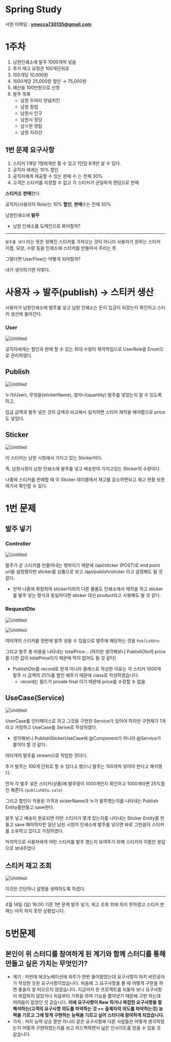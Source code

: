 # Spring Study

서현 이메일 : **[ymecca730135@gmail.com](mailto:ymecca730135@gmail.com)**

# 1주차

1. 남원인쇄소에 발주 1000개씩 넣음
2. 추가 재고 요청은 100개단위로
3. 100개당 10,000원 
4. 1000개당 25,000원 할인 → 75,000원 
5. 예산을 100만원으로 산정
6. 발주 목록
    - 남원 두마리 양념치킨
    - 남원 창립
    - 남원시 인구
    - 남원시 정당
    - 남ㅇ원 양림
    - 남원 지리산

## 1번 문제 요구사항

1. 스티커 1개당 1명에게만 팔 수 있고 1인당 8개만 살 수 있다.
2. 공직자 에게는 10% 할인
3. 공직자에게 제공할 수 있는 판매 수 는 전체 30%
4. 고객은 스티커를 지정할 수 없고 각 스티커가 균일하게 랜덤으로 판매

**스티커**를 **판매**한다.

공직자(사용자의 Role)는 10% **할인**, **판매**수는 전체 30%

남원인쇄소에 **발주** 

- 남원 인쇄소를 도메인으로 봐야할까?

---

`발주를 넣다` 라는 뜻은 정해진 스티커를 가져오는 것이 아니라 사용자가 원하는 스티커 이름, 모양, 수량 등을 인쇄소에 스타커를 만들어서 주라는 뜻

그렇다면 UserFlow는 어떻게 되야할까?

내가 생각하기엔 이렇다.

# 사용자 → 발주(publish) → 스티커 생산

사용자가 남원인쇄소에 발주를 넣고 남원 인쇄소는 돈이 입금이 되었는지 확인하고 스티커 생산에 들어간다.

### User

![Untitled](Spring%20Study%2047c60322d5624142b4cebd6354f09611/Untitled.png)

공직자에게는 할인과 판매 할 수 있는 최대 수량이 제약적임으로 UserRole을 Enum으로 관리하였다.

## Publish

![Untitled](Spring%20Study%2047c60322d5624142b4cebd6354f09611/Untitled%201.png)

누가(User), 무엇을(stickerName), 얼마나(quantity) 발주를 넣었는지 알 수 있도록 하고,

입금 금액과 발주 넣은 것의 금액과 비교해서 일치하면 스티커 제작을 해야함으로 price도 넣었다.

## Sticker

![Untitled](Spring%20Study%2047c60322d5624142b4cebd6354f09611/Untitled%202.png)

이 스티커는 남원 시청에서 가지고 있는 Sticker이다.

즉, 남원시청이 남원 인쇄소에 발주를 넣고 배송받아 가지고있는 Sticker의 수량이다.

나중에 스티커를 판매할 때 이 Sticker 테이블에서 재고를 감소하면되고 재고 현황 또한 여기서 확인할 수 있다.

# 1번 문제

## 발주 넣기

### Controller

![Untitled](Spring%20Study%2047c60322d5624142b4cebd6354f09611/Untitled%203.png)

발주가 곧 스티커를 만들어내는 행위이기 때문에 /api/sticker (POST)로 end point url을 설정했지만 sticker를 상품으로 보고 /api/publish/sticker 라고 설정해도 될 것 같다.

- 만약 나중에 확장하여 sticker이외의 다른 물품도 인쇄소에서 제작을 하고 sticker를 발주 넣는 형식과 동일하다면 sticker 대신 product라고 사용해도 될 것 같다.

### RequestDto

![Untitled](Spring%20Study%2047c60322d5624142b4cebd6354f09611/Untitled%204.png)

![Untitled](Spring%20Study%2047c60322d5624142b4cebd6354f09611/Untitled%205.png)

여러개의 스티커를 한번에 발주 넣을 수 있음으로 발주에 해당하는 것을 `PublishDto`

그리고 발주 총 비용을 나타내는 totalPrice… (하지만 생각해보니 PublishDto의 price를 더한 값이 totalPrice이기 때문에 딱히 없어도 될 것 같다)

- PublishDto를 record로 한게 아니라 클래스로 작성한 이유는 각 스티커 1000개 발주 시 금액의 25%를 할인 해주기 때문에 class로 작성하였습니다.
    - record는 필드가 private final 이기 때문에 price를 수정할 수 없음

## UseCase(Service)

![Untitled](Spring%20Study%2047c60322d5624142b4cebd6354f09611/Untitled%206.png)

UserCase를 인터페이스로 하고 그것을 구현한 Service가 있어야 하지만 구현체가 1개라고 가정하고 UseCase를 Serive로 작성하였다.

- 생각해보니 PublishStickerUseCase에 @Component가 아니라 @Service가 붙어야 할 것 같다.

여러개의 발주를 stream으로 작업한 것이다.

추가 발주는 100개 단위로 할 수 있다고 했으니 발주는 100개씩 넣어야 한다고 해석했다.

먼저 각 발주 넣은 스티커(상품)에 발주량이 1000개인지 확인하고 1000개라면 25%할인 해준다.`(publishDto.sale)`

그리고 할인이 적용된 가격과 sickerName과 누가 발주했는지를 나타내는 Publish Entity를만들고 save한다.

발주 넣고 배송이 완료되면 어떤 스티커가 몇개 있는지를 나타내는 Sticker Entity를 만들고 save 해야하지만 일단 남원 시청이 인쇄소에 발주를 넣으면 바로 그만큼의 스티커를 소유하고 있다고 가정하였다.

마지막으로 사용자에게 어떤 스티커를 발주 했는지 보여주기 위해 스티커의 이름만 응답으로 보내주었다

## 스티커 재고 조회

![Untitled](Spring%20Study%2047c60322d5624142b4cebd6354f09611/Untitled%207.png)

이것은 간단하니 설명을 생략하도록 하겠다.

---

4월 14일 (일) 16:00 기준 1번 문제 발주 넣기, 재고 조회 밖에 하지 못하였고 스티커 판매는 아직 하지 못한 상황입니다.

# 5번문제

## 본인이 위 스터디를 참여하게 된 계기와 함께 스터디를 통해 만들고 싶은 가치는 무엇인가?

- 계기 : 저번에 에코노베이션에 외주가 한번 들어왔었는데 요구사항이 마치 비전공자가 작성한 듯한 요구사항이었습니다. 처음에 그 요구사항을 볼 때 어떻게 구현을 하면 좋을지 잘 떠오르지 않았습니다. 
지금까지 한 프로젝트를 되돌아 보니 요구사항이 복잡하지 않았거나 처음부터 기획을 하며 기능을 뽑아냈기 때문에 구현 하는데 어려움이 없었던 것 같습니다. 
**이에 요구사항이 Raw 하거나 복잡한 요구사항을 잘 해석하는(고객의 요구사항 의도를 파악하는 것 == 출제자의 의도를 파악하는것) 능력을 기르고 그에 맞게 구현하는 능력을 기르고 싶어 스터디에 참여하게 되었습니다.**
- 가치 : 저의 능력 상승 뿐만 아니라 같은 요구사항에 다른 사람들은 어떻게 생각하였는지 어떻게 구현하였는지를 보고 피드백하면서 넓은 인사이트를 얻을 수 있을 것 같습니다.
